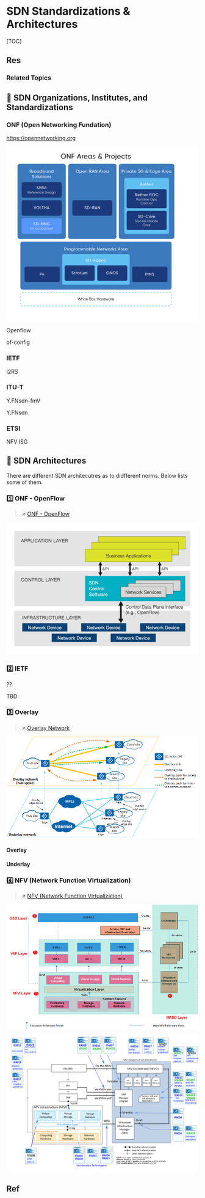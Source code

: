 # SDN Standardizations & Architectures

[TOC]



## Res
### Related Topics



## 🎯 SDN Organizations, Institutes, and Standardizations
### ONF (Open Networking Fundation)
https://opennetworking.org

![](../../../../../Assets/Pics/Screen%20Shot%202022-10-29%20at%202.20.58%20PM.png)

Openflow 

of-config



### IETF

I2RS



### ITU-T

Y.FNsdn-fmV

Y.FNsdn



### ETSI

NFV ISG



## 🎯 SDN Architectures
There are different SDN architecutres as to didfferent norms. Below lists some of them.


### 1️⃣ ONF - OpenFlow
> ↗ [ONF - OpenFlow](../ONF%20-%20OpenFlow/ONF%20-%20OpenFlow.md)

![What's Software-Defined Networking (SDN)? - SDxCentral](../../../../../Assets/Pics/WhatIsSDN2020FeaturedImage.jpg)


### 2️⃣ IETF

??

TBD


### 3️⃣ Overlay
> ↗ [Overlay Network](../../Network%20Virtualization%20(NV)/Overlay%20Network.md)

![What Is Overlay Network? Overlay Network vs. Underlay Network - Huawei](../../../../../Assets/Pics/download.png)
#### Overlay
#### Underlay


### 4️⃣ NFV (Network Function Virtualization)
> ↗ [NFV (Network Function Virtualization)](../../Network%20Virtualization%20(NV)/NFV%20(Network%20Function%20Virtualization)/NFV%20(Network%20Function%20Virtualization).md)


![Network Function Virtualization (NFV) Architecture - Techplayon](../../../../../Assets/Pics/nfv-arc-3.png)

![File:NFV Architecture v15 Wiki.svg - Wikimedia Commons](../../../../../Assets/Pics/1200px-NFV_Architecture_v15_Wiki.svg.png)



## Ref

